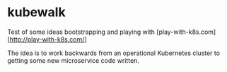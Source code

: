 # kubewalk

Test of some ideas bootstrapping and playing with
[play-with-k8s.com][http://play-with-k8s.com/]


The idea is to work backwards from an operational Kubernetes cluster to getting some new microservice code written.

